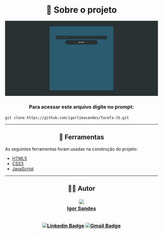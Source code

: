 <h1 align="center">📗 Sobre o projeto</h1>

![Imagem fundo site](assets/imgs/imagemsite.png)
 
 <h3 align="center">
 Para acessar este arquivo digite no prompt:
 </h3>

```git clone https://github.com/igorlimasandes/Tarefa-JS.git```

---

<h2 align="center">🔨 Ferramentas</h2>

As seguintes ferramentas foram usadas na construção do projeto:

- [HTML5](https://developer.mozilla.org/pt-BR/docs/Web/HTML)
- [CSS3](https://developer.mozilla.org/pt-BR/docs/Web/CSS)
- [JavaScript](https://developer.mozilla.org/pt-BR/docs/Web/JavaScript)

---

<h2 align="center">👨‍🎓 Autor</h2>

<h3 align="center">
<a href="https://igorlimasandes.netlify.app">
<img src="assets/imgs/avatar.png">
<br>
Igor Sandes
</a>

<br>
<br>

[![Linkedin Badge](https://img.shields.io/badge/Linkedin-0077B5?style=for-the-badge&logo=linkedin&logoColor=white)](https://www.linkedin.com/in/igorlimasandes/) 
[![Gmail Badge](https://img.shields.io/badge/Gmail-D14836?style=for-the-badge&logo=gmail&logoColor=white)](mailto:igorlimasandes@gmail.com)
</h3>
